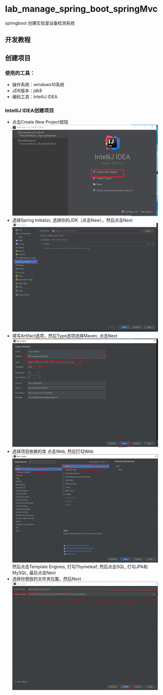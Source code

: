 # lab_manage_spring_boot_springMvc
springboot 创建实验室设备检测系统

## 开发教程
## 创建项目
### 使用的工具：
* 操作系统：windows10系统
* JDK版本：jdk8
* 编码工具：IntelliJ IDEA

### IntelliJ IDEA创建项目
* 点击Create New Project按钮
![create new project](https://github.com/haohaodehao/lab_manage_spring_boot_springMvc/blob/create_project/images/1/create_new_project.png)
* 选择Spring Initializr, 选择你的JDK（点击New），然后点击Next
![spring initializr](https://github.com/haohaodehao/lab_manage_spring_boot_springMvc/blob/create_project/images/1/spring_initializr.png)
* 填写Artifact选项，然后Type选项选择Maven, 点击Next
![project name](https://github.com/haohaodehao/lab_manage_spring_boot_springMvc/blob/create_project/images/1/project_name.PNG)
* 选择项目依赖的库
点击Web, 然后打勾Web
![project dependencies](https://github.com/haohaodehao/lab_manage_spring_boot_springMvc/blob/create_project/images/1/maven-package1.PNG)
然后点击Template Engines, 打勾Thymeleaf; 然后点击SQL, 打勾JPA和MySQL, 最后点击Next
* 选择你想放的文件夹位置，然后Next
![finish](https://github.com/haohaodehao/lab_manage_spring_boot_springMvc/blob/create_project/images/1/finish.PNG)
